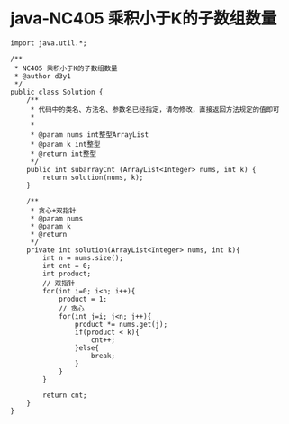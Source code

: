 # java-NC405 乘积小于K的子数组数量


    import java.util.*;
    
    /**
     * NC405 乘积小于K的子数组数量
     * @author d3y1
     */
    public class Solution {
        /**
         * 代码中的类名、方法名、参数名已经指定，请勿修改，直接返回方法规定的值即可
         *
         *
         * @param nums int整型ArrayList 
         * @param k int整型 
         * @return int整型
         */
        public int subarrayCnt (ArrayList<Integer> nums, int k) {
            return solution(nums, k);
        }
    
        /**
         * 贪心+双指针
         * @param nums
         * @param k
         * @return
         */
        private int solution(ArrayList<Integer> nums, int k){
            int n = nums.size();
            int cnt = 0;
            int product;
            // 双指针
            for(int i=0; i<n; i++){
                product = 1;
                // 贪心
                for(int j=i; j<n; j++){
                    product *= nums.get(j);
                    if(product < k){
                        cnt++;
                    }else{
                        break;
                    }
                }
            }
    
            return cnt;
        }
    }

  

